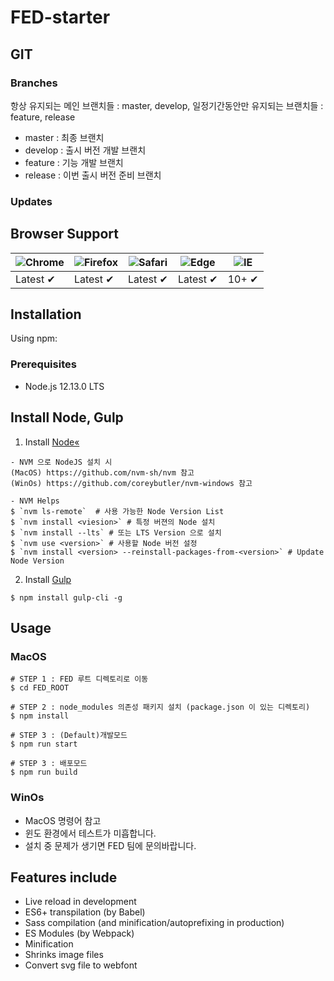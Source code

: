 # FED-starter

## GIT
### Branches
항상 유지되는 메인 브랜치들 : master, develop, 일정기간동안만 유지되는 브랜치들 : feature, release
  - master : 최종 브랜치
  - develop : 출시 버전 개발 브랜치
  - feature : 기능 개발 브랜치
  - release : 이번 출시 버전 준비 브랜치

### Updates

## Browser Support

![Chrome](https://raw.github.com/alrra/browser-logos/master/src/chrome/chrome_48x48.png) | ![Firefox](https://raw.github.com/alrra/browser-logos/master/src/firefox/firefox_48x48.png) | ![Safari](https://raw.github.com/alrra/browser-logos/master/src/safari/safari_48x48.png) | ![Edge](https://raw.github.com/alrra/browser-logos/master/src/edge/edge_48x48.png) | ![IE](https://raw.github.com/alrra/browser-logos/master/src/archive/internet-explorer_9-11/internet-explorer_9-11_48x48.png) |
--- | --- | --- | --- | --- |
Latest ✔ | Latest ✔ | Latest ✔ | Latest ✔ | 10+ ✔ |


## Installation
Using npm:

### Prerequisites
  - Node.js 12.13.0 LTS


## Install Node, Gulp
1. Install [Node«](https://nodejs.org/)
```
- NVM 으로 NodeJS 설치 시
(MacOS) https://github.com/nvm-sh/nvm 참고
(WinOs) https://github.com/coreybutler/nvm-windows 참고

- NVM Helps
$ `nvm ls-remote`  # 사용 가능한 Node Version List
$ `nvm install <viesion>` # 특정 버젼의 Node 설치
$ `nvm install --lts` # 또는 LTS Version 으로 설치
$ `nvm use <version>` # 사용할 Node 버전 설정
$ `nvm install <version> --reinstall-packages-from-<version>` # Update Node Version
```

2. Install [Gulp](https://github.com/gulpjs/gulp)
```
$ npm install gulp-cli -g
```


## Usage

### MacOS
```
# STEP 1 : FED 루트 디렉토리로 이동
$ cd FED_ROOT

# STEP 2 : node_modules 의존성 패키지 설치 (package.json 이 있는 디렉토리)
$ npm install

# STEP 3 : (Default)개발모드
$ npm run start

# STEP 3 : 배포모드
$ npm run build
```


### WinOs
 - MacOS 명령어 참고
 - 윈도 환경에서 테스트가 미흡합니다.
 - 설치 중 문제가 생기면 FED 팀에 문의바랍니다.


## Features include
  - Live reload in development
  - ES6+ transpilation (by Babel)
  - Sass compilation (and minification/autoprefixing in production)
  - ES Modules (by Webpack)
  - Minification
  - Shrinks image files
  - Convert svg file to webfont
